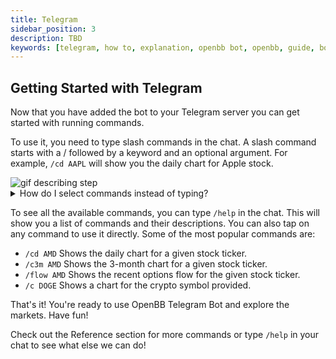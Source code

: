 ```yaml
---
title: Telegram
sidebar_position: 3
description: TBD
keywords: [telegram, how to, explanation, openbb bot, openbb, guide, bot guide]
---
```


## Getting Started with Telegram

Now that you have added the bot to your Telegram server you can get started with running commands.

To use it, you need to type slash commands in the chat. A slash command starts with a / followed by a keyword and an optional argument. For example, ```/cd AAPL``` will show you the daily chart for Apple stock.

<div className="flex justify-center h-full w-[800px] rounded-r-[4px]">
  <img
    className="h-full object-cover"
    alt="gif describing step"
    src="https://openbb-assets.s3.amazonaws.com/docs/bot_docs/telegram-gif.gif"
  />
</div>

<details><summary>How do I select commands instead of typing?</summary>
If you are On mobile press and hold to select the command.

On desktop press ```tab``` to select the command.
</details>


To see all the available commands, you can type ```/help``` in the chat. This will show you a list of commands and their descriptions. You can also tap on any command to use it directly. Some of the most popular commands are:

- ```/cd AMD``` Shows the daily chart for a given stock ticker.
- ```/c3m AMD``` Shows the 3-month chart for a given stock ticker.
- ```/flow AMD``` Shows the recent options flow for the given stock ticker.
- ```/c DOGE``` Shows a chart for the crypto symbol provided.

That's it! You're ready to use OpenBB Telegram Bot and explore the markets. Have fun!

Check out the Reference section for more commands or type ```/help``` in your chat to see what else we can do!
